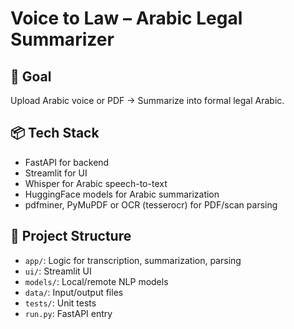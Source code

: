 # Voice to Law – Arabic Legal Summarizer

## 🚀 Goal
Upload Arabic voice or PDF → Summarize into formal legal Arabic.

## 📦 Tech Stack
- FastAPI for backend
- Streamlit for UI
- Whisper for Arabic speech-to-text
- HuggingFace models for Arabic summarization
- pdfminer, PyMuPDF or OCR (tesserocr) for PDF/scan parsing

## 📁 Project Structure
- `app/`: Logic for transcription, summarization, parsing
- `ui/`: Streamlit UI
- `models/`: Local/remote NLP models
- `data/`: Input/output files
- `tests/`: Unit tests
- `run.py`: FastAPI entry
